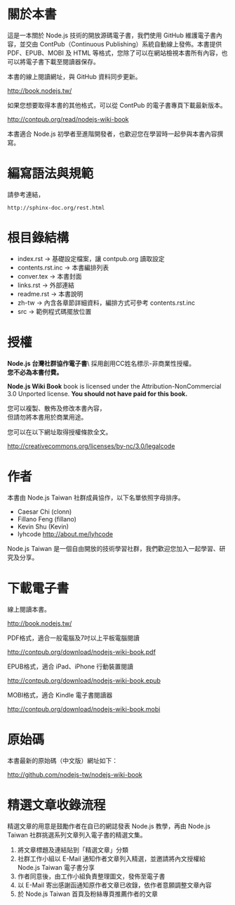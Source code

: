關於本書
=======

這是一本關於 Node.js 技術的開放源碼電子書，我們使用 GitHub 維護電子書內容，並交由 ContPub（Continuous Publishing）系統自動線上發佈。本書提供 PDF、EPUB、MOBI 及 HTML 等格式，您除了可以在網站檢視本書所有內容，也可以將電子書下載至閱讀器保存。

本書的線上閱讀網址，與 GitHub 資料同步更新。

http://book.nodejs.tw/

如果您想要取得本書的其他格式，可以從 ContPub 的電子書專頁下載最新版本。

http://contpub.org/read/nodejs-wiki-book

本書適合 Node.js 初學者至進階開發者，也歡迎您在學習時一起參與本書內容撰寫。

編寫語法與規範
============

請參考連結，

	
	http://sphinx-doc.org/rest.html

根目錄結構
=======

 * index.rst -> 基礎設定檔案，讓 contpub.org 讀取設定
 * contents.rst.inc -> 本書編排列表
 * conver.tex -> 本書封面
 * links.rst -> 外部連結
 * readme.rst -> 本書說明
 * zh-tw -> 內含各章節詳細資料，編排方式可參考 contents.rst.inc
 * src -> 範例程式碼擺放位置

授權
====

**Node.js 台灣社群協作電子書**\ 採用創用CC姓名標示-非商業性授權。\
**您不必為本書付費。**

**Node.js Wiki Book** book is licensed under the
Attribution-NonCommercial 3.0 Unported license. **You should not have
paid for this book.**

您可以複製、散佈及修改本書內容，\
但請勿將本書用於商業用途。

您可以在以下網址取得授權條款全文。

http://creativecommons.org/licenses/by-nc/3.0/legalcode

作者
====

本書由 Node.js Taiwan 社群成員協作，以下名單依照字母排序。

* Caesar Chi (clonn)
* Fillano Feng (fillano)
* Kevin Shu (Kevin)
* lyhcode http://about.me/lyhcode

Node.js Taiwan 是一個自由開放的技術學習社群，我們歡迎您加入一起學習、研究及分享。

下載電子書
==========

線上閱讀本書。

http://book.nodejs.tw/

PDF格式，適合一般電腦及7吋以上平板電腦閱讀

http://contpub.org/download/nodejs-wiki-book.pdf

EPUB格式，適合 iPad、iPhone 行動裝置閱讀

http://contpub.org/download/nodejs-wiki-book.epub

MOBI格式，適合 Kindle 電子書閱讀器

http://contpub.org/download/nodejs-wiki-book.mobi

原始碼
======

本書最新的原始碼（中文版）網址如下：

http://github.com/nodejs-tw/nodejs-wiki-book

精選文章收錄流程
================

精選文章的用意是鼓勵作者在自已的網誌發表 Node.js 教學，再由 Node.js Taiwan 社群挑選系列文章列入電子書的精選文集。

1. 將文章標題及連結貼到「精選文章」分類
2. 社群工作小組以 E-Mail 通知作者文章列入精選，並邀請將內文授權給 Node.js Taiwan 電子書分享
3. 作者同意後，由工作小組負責整理圖文，發佈至電子書
4. 以 E-Mail 寄出感謝函通知原作者文章已收錄，依作者意願調整文章內容
5. 於 Node.js Taiwan 首頁及粉絲專頁推薦作者的文章
